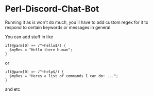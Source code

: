 # Perl-Discord-Chat-Bot
Running it as is won't do much, you'll have to add custom regex for it to respond to certain keywords or messages in general. 

You can add stuff in like

    if(@parm[0] =~ /^~hello$/) {
      $myRes = "Hello there human";
    }

or

    if(@parm[0] =~ /^~help$/) {
      $myRes = "Heres a list of commands I can do: ...";
    }

and etc
